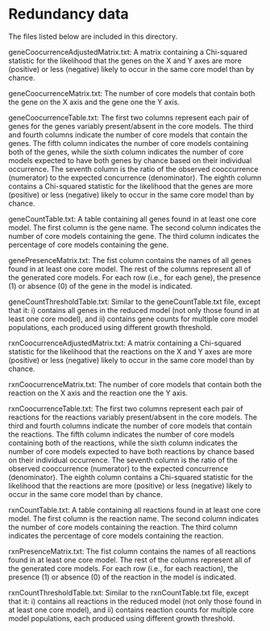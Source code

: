 # Redundancy data

The files listed below are included in this directory.

geneCoocurrenceAdjustedMatrix.txt: A matrix containing a Chi-squared statistic for the likelihood that the genes on the X and Y axes are more (positive) or less (negative) likely to occur in the same core model than by chance.

geneCoocurrenceMatrix.txt: The number of core models that contain both the gene on the X axis and the gene one the Y axis. 

geneCoocurrenceTable.txt: The first two columns represent each pair of genes for the genes variably present/absent in the core models. The third and fourth columns indicate the number of core models that contain the genes. The fifth column indicates the number of core models containing both of the genes, while the sixth column indicates the number of core models expected to have both genes by chance based on their individual occurrence. The seventh column is the ratio of the observed cooccurrence (numerator) to the expected concurrence (denominator). The eighth column contains a Chi-squared statistic for the likelihood that the genes are more (positive) or less (negative) likely to occur in the same core model than by chance.

geneCountTable.txt: A table containing all genes found in at least one core model. The first column is the gene name. The second column indicates the number of core models containing the gene. The third column indicates the percentage of core models containing the gene.

genePresenceMatrix.txt: The fist column contains the names of all genes found in at least one core model. The rest of the columns represent all of the generated core models. For each row (i.e., for each gene), the presence (1) or absence (0) of the gene in the model is indicated.

geneCountThresholdTable.txt: Similar to the geneCountTable.txt file, except that it: i) contains all genes in the reduced model (not only those found in at least one core model), and ii) contains gene counts for multiple core model populations, each produced using different growth threshold.

rxnCoocurrenceAdjustedMatrix.txt: A matrix containing a Chi-squared statistic for the likelihood that the reactions on the X and Y axes are more (positive) or less (negative) likely to occur in the same core model than by chance.

rxnCoocurrenceMatrix.txt: The number of core models that contain both the reaction on the X axis and the reaction one the Y axis. 

rxnCoocurrenceTable.txt: The first two columns represent each pair of reactions for the reactions variably present/absent in the core models. The third and fourth columns indicate the number of core models that contain the reactions. The fifth column indicates the number of core models containing both of the reactions, while the sixth column indicates the number of core models expected to have both reactions by chance based on their individual occurrence. The seventh column is the ratio of the observed cooccurrence (numerator) to the expected concurrence (denominator). The eighth column contains a Chi-squared statistic for the likelihood that the reactions are more (positive) or less (negative) likely to occur in the same core model than by chance.

rxnCountTable.txt: A table containing all reactions found in at least one core model. The first column is the reaction name. The second column indicates the number of core models containing the reaction. The third column indicates the percentage of core models containing the reaction.

rxnPresenceMatrix.txt: The fist column contains the names of all reactions found in at least one core model. The rest of the columns represent all of the generated core models. For each row (i.e., for each reaction), the presence (1) or absence (0) of the reaction in the model is indicated.

rxnCountThresholdTable.txt: Similar to the rxnCountTable.txt file, except that it: i) contains all reactions in the reduced model (not only those found in at least one core model), and ii) contains reaction counts for multiple core model populations, each produced using different growth threshold.
